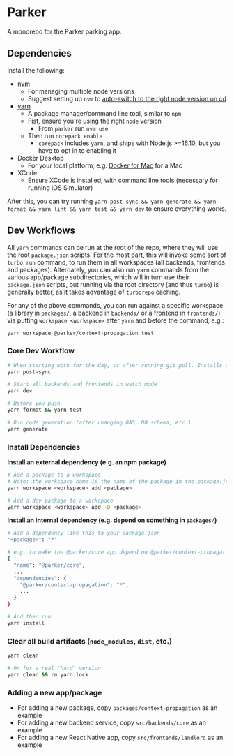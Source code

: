 # Parker

A monorepo for the Parker parking app.

## Dependencies

Install the following:

- [nvm](https://github.com/nvm-sh/nvm)
  - For managing multiple node versions
  - Suggest setting up `nvm` to [auto-switch to the right node version on cd](https://github.com/nvm-sh/nvm#deeper-shell-integration)
- [yarn](https://yarnpkg.com/)
  - A package manager/command line tool, similar to `npm`
  - Fist, ensure you're using the right `node` version
    - From `parker` run `nvm use`
  - Then run `corepack enable`
    - `corepack` includes `yarn`, and ships with Node.js >=16.10, but you have to opt in to enabling it
- Docker Desktop
  - For your local platform, e.g. [Docker for Mac](https://docs.docker.com/desktop/install/mac-install/) for a Mac
- XCode
  - Ensure XCode is installed, with command line tools (necessary for running iOS Simulator)

After this, you can try running `yarn post-sync && yarn generate && yarn format && yarn lint && yarn test && yarn dev` to ensure everything works.

## Dev Workflows

All `yarn` commands can be run at the root of the repo, where they will use the root `package.json` scripts. For the most part, this will invoke some sort of `turbo run` command, to run them in all workspaces (all backends, frontends and packages). Alternately, you can also run `yarn` commands from the various app/package subdirectories, which will in turn use their `package.json` scripts, but running via the root directory (and thus `turbo`) is generally better, as it takes advantage of `turborepo` caching.

For any of the above commands, you can run against a specific workspace (a library in `packages/`, a backend in `backends/` or a frontend in `frontends/`) via putting `workspace <workspace>` after `yarn` and before the command, e.g.:

```bash
yarn workspace @parker/context-propagation test
```

### Core Dev Workflow

```bash
# When starting work for the day, or after running git pull. Installs dependencies, migrates local DBs, builds everything, etc.
yarn post-sync

# Start all backends and frontends in watch mode
yarn dev

# Before you push
yarn format && yarn test

# Run code generation (after changing OAS, DB schema, etc.)
yarn generate
```

### Install Dependencies

**Install an external dependency (e.g. an npm package)**

```bash
# Add a package to a workspace
# Note: the workspace name is the name of the package in the package.json
yarn workspace <workspace> add <package>

# Add a dev package to a workspace
yarn workspace <workspace> add -D <package>
```

**Install an internal dependency (e.g. depend on something in `packages/`)**

```bash
# Add a dependency like this to your package.json
"<package>": "*"

# e.g. to make the @parker/core app depend on @parker/context-propagation
{
  "name": "@parker/core",
  ...
  "dependencies": {
    "@parker/context-propagation": "*",
    ...
  }
}

# And then run
yarn install
```

### Clear all build artifacts (`node_modules`, `dist`, etc.)

```bash
yarn clean

# Or for a real "hard" version
yarn clean && rm yarn.lock
```

### Adding a new app/package

- For adding a new package, copy `packages/context-propagation` as an example
- For adding a new backend service, copy `src/backends/core` as an example
- For adding a new React Native app, copy `src/frontends/landlord` as an example
